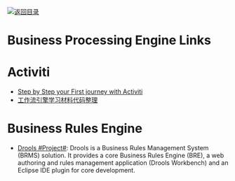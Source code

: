 [![返回目录](https://user-images.githubusercontent.com/5803001/38079637-ff0abcf0-3371-11e8-9b76-ad651620afc7.jpg)](https://github.com/wxyyxc1992/Awesome-Links)

# Business Processing Engine Links

# Activiti

* [Step by Step your First journey with Activiti](https://parg.co/Uc9)
* [工作流引擎学习材料代码整理](https://gitee.com/flyPiglet/ActivitiStudy/tree/master)

# Business Rules Engine

* [Drools #Project#](https://www.drools.org/): Drools is a Business Rules Management System (BRMS) solution. It provides a core Business Rules Engine (BRE), a web authoring and rules management application (Drools Workbench) and an Eclipse IDE plugin for core development.
